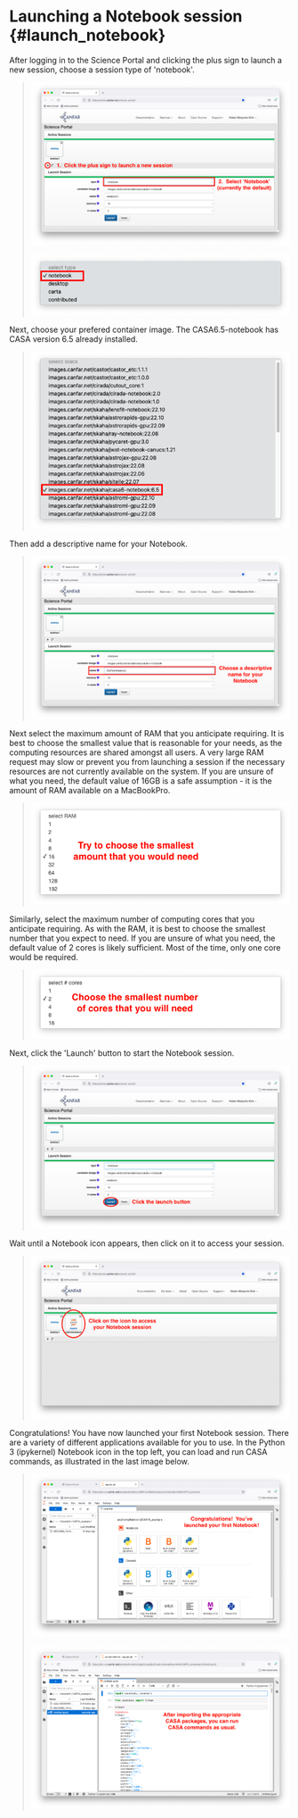 # Launching a Notebook session {#launch_notebook}

After logging in to the Science Portal and clicking the plus sign to
launch a new session, choose a session type of \'notebook\'.

> ![image](images/notebook/1_select_notebook_session.png)
>
> ![image](images/notebook/2_choose_notebook.png)

Next, choose your prefered container image. The CASA6.5-notebook has
CASA version 6.5 already installed.

> ![image](images/notebook/3_choose_casa_container.png)

Then add a descriptive name for your Notebook.

> ![image](images/notebook/4_choose_name.png)

Next select the maximum amount of RAM that you anticipate requiring. It
is best to choose the smallest value that is reasonable for your needs,
as the computing resources are shared amongst all users. A very large
RAM request may slow or prevent you from launching a session if the
necessary resources are not currently available on the system. If you
are unsure of what you need, the default value of 16GB is a safe
assumption - it is the amount of RAM available on a MacBookPro.

> ![image](images/notebook/5_select_RAM.png)

Similarly, select the maximum number of computing cores that you
anticipate requiring. As with the RAM, it is best to choose the smallest
number that you expect to need. If you are unsure of what you need, the
default value of 2 cores is likely sufficient. Most of the time, only
one core would be required.

> ![image](images/notebook/6_choose_cores.png)

Next, click the \'Launch\' button to start the Notebook session.

> ![image](images/notebook/7_launch_notebook.png)

Wait until a Notebook icon appears, then click on it to access your
session.

> ![image](images/notebook/8_notebook_created.png)

Congratulations! You have now launched your first Notebook session.
There are a variety of different applications available for you to use.
In the Python 3 (ipykernel) Notebook icon in the top left, you can load
and run CASA commands, as illustrated in the last image below.

> ![image](images/notebook/9_notebook_landing.png)
>
> ![image](images/notebook/10_example_casa_in_ipy_notebook.png)
